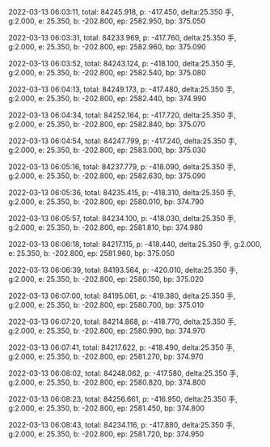 2022-03-13 06:03:11, total: 84245.918, p: -417.450, delta:25.350 手, g:2.000, e: 25.350, b: -202.800, ep: 2582.950, bp: 375.050

2022-03-13 06:03:31, total: 84233.969, p: -417.760, delta:25.350 手, g:2.000, e: 25.350, b: -202.800, ep: 2582.960, bp: 375.090

2022-03-13 06:03:52, total: 84243.124, p: -418.100, delta:25.350 手, g:2.000, e: 25.350, b: -202.800, ep: 2582.540, bp: 375.080

2022-03-13 06:04:13, total: 84249.173, p: -417.480, delta:25.350 手, g:2.000, e: 25.350, b: -202.800, ep: 2582.440, bp: 374.990

2022-03-13 06:04:34, total: 84252.164, p: -417.720, delta:25.350 手, g:2.000, e: 25.350, b: -202.800, ep: 2582.840, bp: 375.070

2022-03-13 06:04:54, total: 84247.799, p: -417.240, delta:25.350 手, g:2.000, e: 25.350, b: -202.800, ep: 2583.000, bp: 375.030

2022-03-13 06:05:16, total: 84237.779, p: -418.090, delta:25.350 手, g:2.000, e: 25.350, b: -202.800, ep: 2582.630, bp: 375.090

2022-03-13 06:05:36, total: 84235.415, p: -418.310, delta:25.350 手, g:2.000, e: 25.350, b: -202.800, ep: 2580.010, bp: 374.790

2022-03-13 06:05:57, total: 84234.100, p: -418.030, delta:25.350 手, g:2.000, e: 25.350, b: -202.800, ep: 2581.810, bp: 374.980

2022-03-13 06:06:18, total: 84217.115, p: -418.440, delta:25.350 手, g:2.000, e: 25.350, b: -202.800, ep: 2581.960, bp: 375.050

2022-03-13 06:06:39, total: 84193.564, p: -420.010, delta:25.350 手, g:2.000, e: 25.350, b: -202.800, ep: 2580.150, bp: 375.020

2022-03-13 06:07:00, total: 84195.061, p: -419.380, delta:25.350 手, g:2.000, e: 25.350, b: -202.800, ep: 2580.700, bp: 375.010

2022-03-13 06:07:20, total: 84214.868, p: -418.770, delta:25.350 手, g:2.000, e: 25.350, b: -202.800, ep: 2580.990, bp: 374.970

2022-03-13 06:07:41, total: 84217.622, p: -418.490, delta:25.350 手, g:2.000, e: 25.350, b: -202.800, ep: 2581.270, bp: 374.970

2022-03-13 06:08:02, total: 84248.062, p: -417.580, delta:25.350 手, g:2.000, e: 25.350, b: -202.800, ep: 2580.820, bp: 374.800

2022-03-13 06:08:23, total: 84256.661, p: -416.950, delta:25.350 手, g:2.000, e: 25.350, b: -202.800, ep: 2581.450, bp: 374.800

2022-03-13 06:08:43, total: 84234.116, p: -417.880, delta:25.350 手, g:2.000, e: 25.350, b: -202.800, ep: 2581.720, bp: 374.950